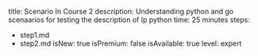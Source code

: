 title: Scenario In Course 2
description: Understanding python and go scenaarios for testing the description of lp python
time: 25 minutes
steps:
  - step1.md
  - step2.md
isNew: true
isPremium: false
isAvailable: true
level: expert
